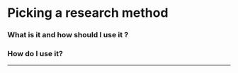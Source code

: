 # Picking a research method

### What is it and how should I use it ?&#x20;



### How do I use it?

****
